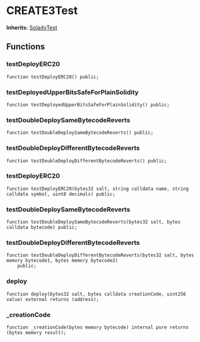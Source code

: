 # CREATE3Test
**Inherits:**
[SoladyTest](/lib/solady/test/utils/SoladyTest.sol/contract.SoladyTest.md)


## Functions
### testDeployERC20


```solidity
function testDeployERC20() public;
```

### testDeployedUpperBitsSafeForPlainSolidity


```solidity
function testDeployedUpperBitsSafeForPlainSolidity() public;
```

### testDoubleDeploySameBytecodeReverts


```solidity
function testDoubleDeploySameBytecodeReverts() public;
```

### testDoubleDeployDifferentBytecodeReverts


```solidity
function testDoubleDeployDifferentBytecodeReverts() public;
```

### testDeployERC20


```solidity
function testDeployERC20(bytes32 salt, string calldata name, string calldata symbol, uint8 decimals) public;
```

### testDoubleDeploySameBytecodeReverts


```solidity
function testDoubleDeploySameBytecodeReverts(bytes32 salt, bytes calldata bytecode) public;
```

### testDoubleDeployDifferentBytecodeReverts


```solidity
function testDoubleDeployDifferentBytecodeReverts(bytes32 salt, bytes memory bytecode1, bytes memory bytecode2)
    public;
```

### deploy


```solidity
function deploy(bytes32 salt, bytes calldata creationCode, uint256 value) external returns (address);
```

### _creationCode


```solidity
function _creationCode(bytes memory bytecode) internal pure returns (bytes memory result);
```

